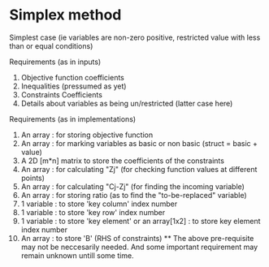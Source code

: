 Simplex method
==============


Simplest case (ie variables are non-zero positive, restricted value with less than or equal conditions)

Requirements (as in inputs)
1) Objective function coefficients
2) Inequalities (pressumed as yet)
3) Constraints Coefficients
4) Details about variables as being un/restricted (latter case here)


Requirements (as in implementations)
1) An array<float> : for storing objective function
2) An array<struct> : for marking variables as basic or non basic
	(struct = basic<bool> + value<float>)
3) A 2D [m*n] matrix to store the coefficients of the constraints 
4) An array<float> : for calculating "Zj" (for checking function values at different points)
5) An array<float> : for calculating "Cj-Zj" (for finding the incoming variable)
6) An array<float> : for storing ratio (as to find the "to-be-replaced" variable)
7) 1 variable : to store 'key column' index number
8) 1 variable : to store 'key row' index number
9) 1 variable : to store 'key element' or an array[1x2] : to store key element index number
10) An array<float> : to store 'B' (RHS of constraints) 
** The above pre-requisite may not be neccesarily needed. And some important requirement may remain unknown untill some time.
